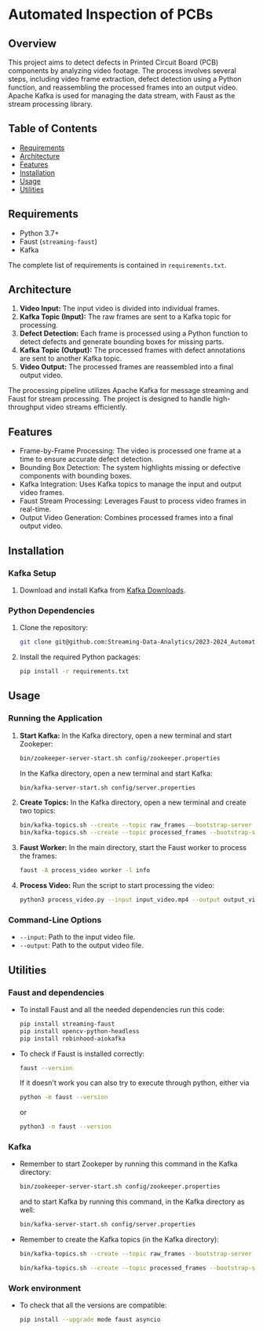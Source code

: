 # Automated Inspection of PCBs

## Overview

This project aims to detect defects in Printed Circuit Board (PCB) components by analyzing video footage. The process involves several steps, including video frame extraction, defect detection using a Python function, and reassembling the processed frames into an output video. Apache Kafka is used for managing the data stream, with Faust as the stream processing library.

## Table of Contents

- [Requirements](#requirements)
- [Architecture](#architecture)
- [Features](#feaures)
- [Installation](#installation)
- [Usage](#usage)
- [Utilities](#utilities)


## Requirements

- Python 3.7+
- Faust (`streaming-faust`)
- Kafka

The complete list of requirements is contained in `requirements.txt`.

## Architecture

1. **Video Input:** The input video is divided into individual frames.
2. **Kafka Topic (Input):** The raw frames are sent to a Kafka topic for processing.
3. **Defect Detection:** Each frame is processed using a Python function to detect defects and generate bounding boxes for missing parts.
4. **Kafka Topic (Output):** The processed frames with defect annotations are sent to another Kafka topic.
5. **Video Output:** The processed frames are reassembled into a final output video.

The processing pipeline utilizes Apache Kafka for message streaming and Faust for stream processing. The project is designed to handle high-throughput video streams efficiently.

## Features

   * Frame-by-Frame Processing: The video is processed one frame at a time to ensure accurate defect detection.
   * Bounding Box Detection: The system highlights missing or defective components with bounding boxes.
   * Kafka Integration: Uses Kafka topics to manage the input and output video frames.
   * Faust Stream Processing: Leverages Faust to process video frames in real-time.
   * Output Video Generation: Combines processed frames into a final output video.


## Installation

### Kafka Setup

1. Download and install Kafka from [Kafka Downloads](https://kafka.apache.org/downloads).


### Python Dependencies

1. Clone the repository:
   ```sh
   git clone git@github.com:Streaming-Data-Analytics/2023-2024_Automated-Inspection-of-PCBs.git
   ```

2. Install the required Python packages:
   ```sh
   pip install -r requirements.txt
   ```


## Usage

### Running the Application

1. **Start Kafka:**
   In the Kafka directory, open a new terminal and start Zookeper:
   ```sh
   bin/zookeeper-server-start.sh config/zookeeper.properties
   ```
   In the Kafka directory, open a new terminal and start Kafka:
   ```sh
   bin/kafka-server-start.sh config/server.properties
   ```

2. **Create Topics:**
In the Kafka directory, open a new terminal and create two topics:
    ```sh
    bin/kafka-topics.sh --create --topic raw_frames --bootstrap-server localhost:9092 --partitions 1 --replication-factor 1
    bin/kafka-topics.sh --create --topic processed_frames --bootstrap-server localhost:9092 --partitions 1 --replication-factor 1
    ```

3. **Faust Worker:**
    In the main directory, start the Faust worker to process the frames:
   ```sh
   faust -A process_video worker -l info
   ```

4. **Process Video:**
   Run the script to start processing the video:
   ```sh
   python3 process_video.py --input input_video.mp4 --output output_video.mp4
   ```

### Command-Line Options

- `--input`: Path to the input video file.
- `--output`: Path to the output video file.

<!-- ## Configuration

Modify `config.py` to adjust Kafka topics, server settings, and other parameters.

```python
KAFKA_BROKER = 'localhost:9092'
INPUT_TOPIC = 'raw_frames'
OUTPUT_TOPIC = 'processed_frames'
GROUP_ID = 'pcb_defect_group'
``` -->

## Utilities

### Faust and dependencies 
* To install Faust and all the needed dependencies run this code:
    ```sh
    pip install streaming-faust
    pip install opencv-python-headless
    pip install robinhood-aiokafka
    ```

* To check if Faust is installed correctly:
    ```sh
    faust --version
    ```

    If it doesn't work you can also try to execute through python, either via
    ```sh
    python -m faust --version
    ```
    or
    ```sh
    python3 -m faust --version
    ```

### Kafka
* Remember to start Zookeper by running this command in the Kafka directory:
    ```sh
    bin/zookeeper-server-start.sh config/zookeeper.properties
    ```

    and to start Kafka by running this command, in the Kafka directory as well:
    ```sh
    bin/kafka-server-start.sh config/server.properties
    ```

* Remember to create the Kafka topics (in the Kafka directory):
    ```sh
    bin/kafka-topics.sh --create --topic raw_frames --bootstrap-server localhost:9092 --partitions 1 --replication-factor 1

    bin/kafka-topics.sh --create --topic processed_frames --bootstrap-server localhost:9092 --partitions 1 --replication-factor 1
    ```

### Work environment

* To check that all the versions are compatible:
    ```sh
    pip install --upgrade mode faust asyncio
    ```

